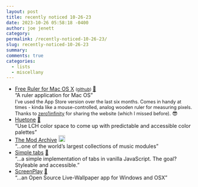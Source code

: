 ```yaml
---
layout: post
title: recently noticed 10-26-23
date: 2023-10-26 05:58:18 -0400
author: joe jenett
category: 
permalink: /recently-noticed-10-26-23/
slug: recently-noticed-10-26-23
summary: 
comments: true
categories:
  - lists
  - miscellany
---
```

<ul class="links">
	<li><a title="Free Ruler for Mac OS X" href="https://www.pascal.com/freeruler/">Free Ruler for Mac OS X</a> <small>(<a href="https://github.com/pascalpp/FreeRuler">github</a>) </small><a href="https://pinboard.in/u:zero1infinity">📌</a><br>“A ruler application for Mac OS”<br><span style="font-size:.9em;">I’ve used the App Store version over the last six months. Comes in handy at times - kinda like a mouse-controlled, analog wooden ruler for measuring pixels. Thanks to <a href="https://pinboard.in/u:zero1infinity">zero1infinity</a> for sharing the website (which I missed before).</span> 😎</li>
	<li><a title="Huetone" href="https://huetone.ardov.me/">Huetone</a> <a href="https://pinboard.in/u:kristofger">📌</a><br>“Use LCH color space to come up with predictable and accessible color palettes”</li>
	<li><a title="The Mod Archive v4.0b - A distinctive collection of modules " href="https://modarchive.org/">The Mod Archive</a> <a class="normaltext" title="source" href="https://rowans.blog/"><img src="https://iwebthings.joejenett.com/images/left-arrow.png" alt="" width="18"></a><br>“...one of the world’s largest collections of music modules”</li>
	<li><a title="Simple tabs" href="https://www.mayank.co/blog/tabs/">Simple tabs</a> <a href="https://pinboard.in/u:thulstrup">📌</a><br>“...a simple implementation of tabs in vanilla JavaScript. The goal? Styleable and accessible.”</li>
	<li><a title="ScreenPlay - Free Open Source Wallpaper, Widgets & Wallpaper Engine" href="https://screen-play.app/">ScreenPlay</a> <a href="https://pinboard.in/u:devnall">📌</a><br>“...an Open Source Live-Wallpaper app for Windows and OSX”</li>
</ul>
<a href="https://brid.gy/publish/mastodon"></a>